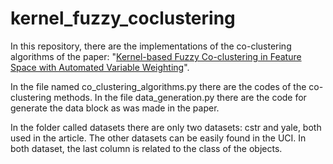 # kernel_fuzzy_coclustering
In this repository, there are the  implementations of the  co-clustering algorithms of the paper: "[Kernel-based Fuzzy Co-clustering in Feature Space with Automated Variable Weighting](https://ieeexplore.ieee.org/abstract/document/9882838)".  

In the file named co_clustering_algorithms.py there are the codes of the co-clustering methods. In the file 
data_generation.py there are the code for generate the data block as was made in the paper.

In the folder called datasets there are only two datasets: cstr and yale, both used in the article. The other datasets can be easily found in the UCI. In both dataset, the last column is related to the class of the objects.
